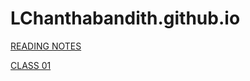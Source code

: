 # LChanthabandith.github.io

[READING NOTES](LChanthabandith.github.io/reading-notes)

[CLASS 01](LChanthabandith.github.io/class-01)

